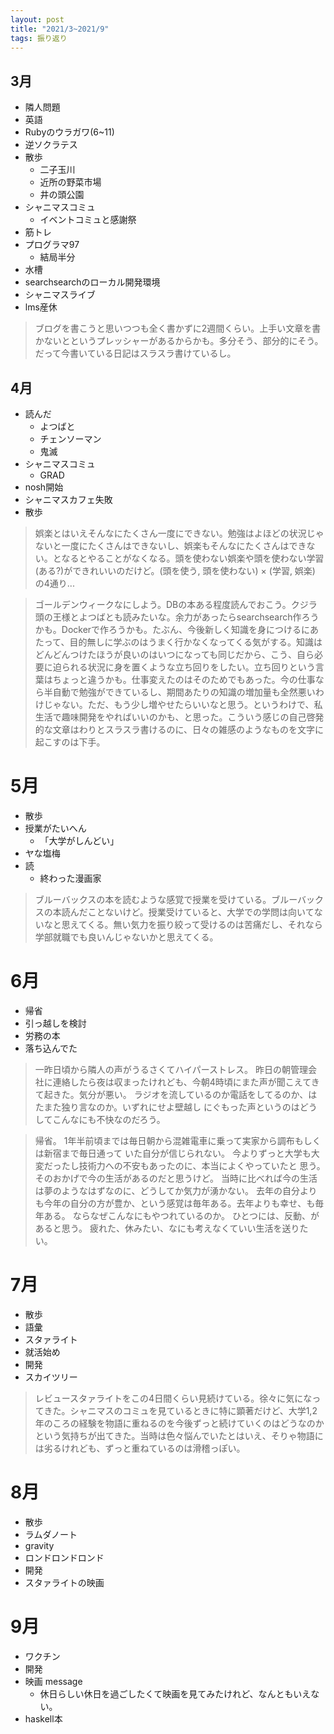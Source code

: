 ```yaml
---
layout: post
title: "2021/3~2021/9"
tags: 振り返り
---
```



## 3月

- 隣人問題
- 英語
- Rubyのウラガワ(6~11)
- 逆ソクラテス
- 散歩
  - 二子玉川
  - 近所の野菜市場
  - 井の頭公園
- シャニマスコミュ
  - イベントコミュと感謝祭
- 筋トレ
- プログラマ97
  - 結局半分
- 水槽
- searchsearchのローカル開発環境
- シャニマスライブ
- lms産休
> ブログを書こうと思いつつも全く書かずに2週間くらい。上手い文章を書かないとというプレッシャーがあるからかも。多分そう、部分的にそう。だって今書いている日記はスラスラ書けているし。


## 4月
- 読んだ
  - よつばと
  - チェンソーマン
  - 鬼滅
- シャニマスコミュ
  - GRAD
- nosh開始
- シャニマスカフェ失敗
- 散歩

> 娯楽とはいえそんなにたくさん一度にできない。勉強はよほどの状況じゃないと一度にたくさんはできないし、娯楽もそんなにたくさんはできない。となるとやることがなくなる。頭を使わない娯楽や頭を使わない学習(ある?)ができれいいのだけど。(頭を使う, 頭を使わない) × (学習, 娯楽) の4通り...

> ゴールデンウィークなにしよう。DBの本ある程度読んでおこう。クジラ頭の王様とよつばとも読みたいな。余力があったらsearchsearch作ろうかも。Dockerで作ろうかも。たぶん、今後新しく知識を身につけるにあたって、目的無しに学ぶのはうまく行かなくなってくる気がする。知識はどんどんつけたほうが良いのはいつになっても同じだから、こう、自ら必要に迫られる状況に身を置くような立ち回りをしたい。立ち回りという言葉はちょっと違うかも。仕事変えたのはそのためでもあった。今の仕事なら半自動で勉強ができているし、期間あたりの知識の増加量も全然悪いわけじゃない。ただ、もう少し増やせたらいいなと思う。というわけで、私生活で趣味開発をやればいいのかも、と思った。こういう感じの自己啓発的な文章はわりとスラスラ書けるのに、日々の雑感のようなものを文字に起こすのは下手。

# 5月
- 散歩
- 授業がたいへん
  - 「大学がしんどい」
- ヤな塩梅
- 読
  - 終わった漫画家

> ブルーバックスの本を読むような感覚で授業を受けている。ブルーバックスの本読んだことないけど。授業受けていると、大学での学問は向いてないなと思えてくる。無い気力を振り絞って受けるのは苦痛だし、それなら学部就職でも良いんじゃないかと思えてくる。


# 6月
- 帰省
- 引っ越しを検討
- 労務の本
- 落ち込んでた

> 一昨日頃から隣人の声がうるさくてハイパーストレス。
> 昨日の朝管理会社に連絡したら夜は収まったけれども、今朝4時頃にまた声が聞こえてき
> て起きた。気分が悪い。
> ラジオを流しているのか電話をしてるのか、はたまた独り言なのか。いずれにせよ壁越し
> にぐもった声というのはどうしてこんなにも不快なのだろう。

> 帰省。
> 1年半前頃までは毎日朝から混雑電車に乗って実家から調布もしくは新宿まで毎日通って
> いた自分が信じられない。
> 今よりずっと大学も大変だったし技術力への不安もあったのに、本当によくやっていたと
> 思う。
> そのおかげで今の生活があるのだと思うけど。
> 当時に比べれば今の生活は夢のようなはずなのに、どうしてか気力が湧かない。
> 去年の自分よりも今年の自分の方が豊か、という感覚は毎年ある。去年よりも幸せ、も毎
> 年ある。
> ならなぜこんなにもやつれているのか。
> ひとつには、反動、があると思う。
> 疲れた、休みたい、なにも考えなくていい生活を送りたい。

# 7月
- 散歩
- 語彙
- スタァライト
- 就活始め
- 開発
- スカイツリー

> レビュースタァライトをこの4日間くらい見続けている。徐々に気になってきた。シャニマスのコミュを見ているときに特に顕著だけど、大学1,2年のころの経験を物語に重ねるのを今後ずっと続けていくのはどうなのかという気持ちが出てきた。当時は色々悩んでいたとはいえ、そりゃ物語には劣るけれども、ずっと重ねているのは滑稽っぽい。


# 8月
- 散歩
- ラムダノート
- gravity
- ロンドロンドロンド
- 開発
- スタァライトの映画

# 9月
- ワクチン
- 開発
- 映画 message
  - 休日らしい休日を過ごしたくて映画を見てみたけれど、なんともいえない。
- haskell本


